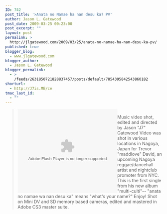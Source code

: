 ```yaml
---
ID: 742
post_title: '>Anata no Namae ha nan desu ka? PV'
author: Jason L. Gatewood
post_date: 2009-03-25 00:23:00
post_excerpt: ""
layout: post
permalink: >
  http://jlgatewood.com/2009/03/25/anata-no-namae-ha-nan-desu-ka-pv/
published: true
blogger_blog:
  - www.jlgatewood.com
blogger_author:
  - Jason L. Gatewood
blogger_permalink:
  - >
    /feeds/2631850721828837457/posts/default/7854395842543860182
shorturl:
  - http://J7is.ME/ce
tmac_last_id:
  - ""
---
```

><embed align="left" src="http://blip.tv/play/gYQh9aYqjKVD" type="application/x-shockwave-flash" width="320" height="270" allowscriptaccess="always" allowfullscreen="true"></embed><br />Music video shot, edited and directed by Jason "J7" Gatewood Video was shot in various locations in Nagoya, Japan for Trevor "maddlove" David, an upcoming Nagoya reggae/dancehall artist and nightclub promoter from NYC. This is the first single from his new album "multi-culti"-- "anata no namae wa nan desu ka" means "what's your name?" Enjoy! Shot on Mini DV and SD memory based cameras, edited and mastered in Adobe CS3 master suite.